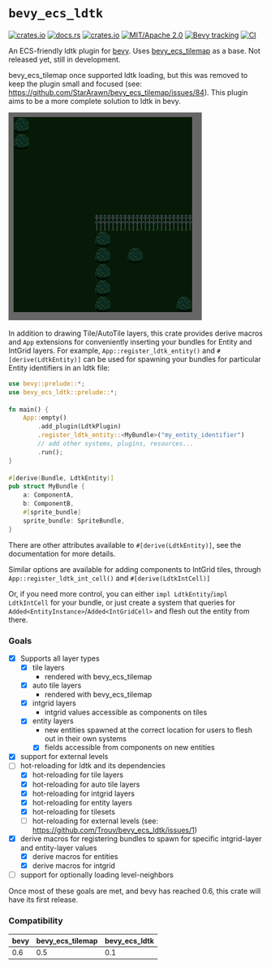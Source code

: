 # `bevy_ecs_ldtk`
[![crates.io](https://img.shields.io/crates/v/bevy_ecs_ldtk)](https://crates.io/crates/bevy_ecs_ldtk)
[![docs.rs](https://docs.rs/bevy_ecs_ldtk/badge.svg)](https://docs.rs/bevy_ecs_ldtk)
[![crates.io](https://img.shields.io/crates/d/bevy_ecs_ldtk)](https://crates.io/crates/bevy_ecs_ldtk)
[![MIT/Apache 2.0](https://img.shields.io/badge/license-MIT%2FApache-blue.svg)](./LICENSE)
[![Bevy tracking](https://img.shields.io/badge/Bevy%20tracking-released%20version-lightblue)](https://github.com/bevyengine/bevy/blob/main/docs/plugins_guidelines.md#main-branch-tracking)
[![CI](https://github.com/Trouv/bevy_ecs_ldtk/actions/workflows/ci.yml/badge.svg)](https://github.com/Trouv/bevy_ecs_ldtk/actions/workflows/ci.yml)

An ECS-friendly ldtk plugin for [bevy](https://github.com/bevyengine/bevy).
Uses [bevy_ecs_tilemap](https://github.com/StarArawn/bevy_ecs_tilemap) as a
base.
Not released yet, still in development.

bevy_ecs_tilemap once supported ldtk loading, but this was removed to keep the
plugin small and focused (see:
https://github.com/StarArawn/bevy_ecs_tilemap/issues/84).
This plugin aims to be a more complete solution to ldtk in bevy.

![screenshot](repo/screenshot.png)

In addition to drawing Tile/AutoTile layers, this crate provides derive macros
and `App` extensions for conveniently inserting your bundles for Entity and
IntGrid layers.
For example, `App::register_ldtk_entity()` and `#[derive(LdtkEntity)]` can be
used for spawning your bundles for particular Entity identifiers in an ldtk
file:

```rust
use bevy::prelude::*;
use bevy_ecs_ldtk::prelude::*;

fn main() {
    App::empty()
        .add_plugin(LdtkPlugin)
        .register_ldtk_entity::<MyBundle>("my_entity_identifier")
        // add other systems, plugins, resources...
        .run();
}

#[derive(Bundle, LdtkEntity)]
pub struct MyBundle {
    a: ComponentA,
    b: ComponentB,
    #[sprite_bundle]
    sprite_bundle: SpriteBundle,
}
```

There are other attributes available to `#[derive(LdtkEntity)]`, see the documentation for more details.

Similar options are available for adding components to IntGrid tiles, through
`App::register_ldtk_int_cell()` and `#[derive(LdtkIntCell)]`

Or, if you need more control, you can either `impl LdtkEntity`/`impl
LdtkIntCell` for your bundle, or just create a system that queries for
`Added<EntityInstance>`/`Added<IntGridCell>` and flesh out the entity from
there.

### Goals
- [x] Supports all layer types
  - [x] tile layers
    - rendered with bevy_ecs_tilemap
  - [x] auto tile layers
    - rendered with bevy_ecs_tilemap
  - [x] intgrid layers
    - intgrid values accessible as components on tiles
  - [x] entity layers
    - new entities spawned at the correct location for users to flesh out in their own systems
    - [x] fields accessible from components on new entities
- [x] support for external levels
- [ ] hot-reloading for ldtk and its dependencies
  - [x] hot-reloading for tile layers
  - [x] hot-reloading for auto tile layers
  - [x] hot-reloading for intgrid layers
  - [x] hot-reloading for entity layers
  - [x] hot-reloading for tilesets
  - [ ] hot-reloading for external levels (see: https://github.com/Trouv/bevy_ecs_ldtk/issues/1)
- [x] derive macros for registering bundles to spawn for specific intgrid-layer and entity-layer values
  - [x] derive macros for entities
  - [x] derive macros for intgrid
- [ ] support for optionally loading level-neighbors

Once most of these goals are met, and bevy has reached 0.6, this crate will have its first release.

### Compatibility
| bevy | bevy_ecs_tilemap | bevy_ecs_ldtk |
| --- | --- | --- |
| 0.6 | 0.5 | 0.1 |

